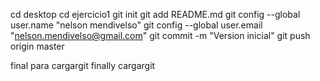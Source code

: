 cd desktop
cd ejercicio1
git init
git add README.md
git config --global user.name "nelson mendivelso"
git config --global user.email "nelson.mendivelso@gmail.com"
git commit -m "Version inicial"
git push origin master

final para cargargit finally
cargargit

